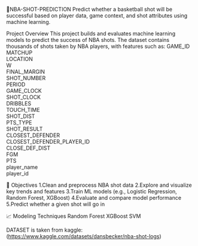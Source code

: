 🏀NBA-SHOT-PREDICTION
Predict whether a basketball shot will be successful based on player data, game context, and shot attributes using machine learning.

Project Overview
This project builds and evaluates machine learning models to predict the success of NBA shots. The dataset contains thousands of shots taken by NBA players, with features such as:
GAME_ID                          
MATCHUP                          
LOCATION                        
W                                
FINAL_MARGIN                     
SHOT_NUMBER                      
PERIOD                           
GAME_CLOCK                       
SHOT_CLOCK                    
DRIBBLES                       
TOUCH_TIME                       
SHOT_DIST                        
PTS_TYPE                        
SHOT_RESULT                      
CLOSEST_DEFENDER                 
CLOSEST_DEFENDER_PLAYER_ID       
CLOSE_DEF_DIST                   
FGM                              
PTS                              
player_name                      
player_id   

🚀 Objectives
1.Clean and preprocess NBA shot data
2.Explore and visualize key trends and features
3.Train ML models (e.g., Logistic Regression, Random Forest, XGBoost)
4.Evaluate and compare model performance
5.Predict whether a given shot will go in


📈 Modeling Techniques
Random Forest 
XGBoost
SVM

DATASET is taken from kaggle: (https://www.kaggle.com/datasets/dansbecker/nba-shot-logs)
